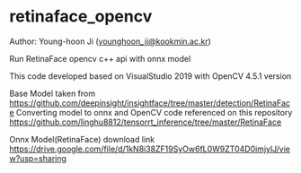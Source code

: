 # retinaface_opencv

Author: Young-hoon Ji (younghoon_ji@kookmin.ac.kr)


Run RetinaFace opencv c++ api with onnx model

This code developed based on VisualStudio 2019 with OpenCV 4.5.1 version

Base Model taken from https://github.com/deepinsight/insightface/tree/master/detection/RetinaFace
Converting model to onnx and OpenCV code referenced on this repository https://github.com/linghu8812/tensorrt_inference/tree/master/RetinaFace

Onnx Model(RetinaFace) download link
https://drive.google.com/file/d/1kN8i38ZF19SyOw6fL0W9ZT04D0imjylJ/view?usp=sharing
